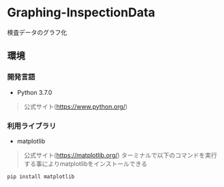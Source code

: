 # Graphing-InspectionData
検査データのグラフ化
## 環境
### 開発言語
- Python 3.7.0
> 公式サイト(https://www.python.org/)
### 利用ライブラリ
- matplotlib
> 公式サイト(https://matplotlib.org/) 
ターミナルで以下のコマンドを実行する事によりmatplotlibをインストールできる
```
pip install matplotlib
```
